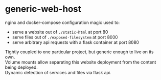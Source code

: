 # generic-web-host

nginx and docker-compose configuration magic used to:  
* serve a website out of `./static-html` at port 80
* serve files out of `./exposed-filesystem` at port 8000
* serve arbitrary api requests with a flask container at port 8080

Tightly coupled to one particular project, but generic enough to live on its own.  
Volume mounts allow separating this website deployment from the content being deployed.  
Dynamic detection of services and files via flask api.  
